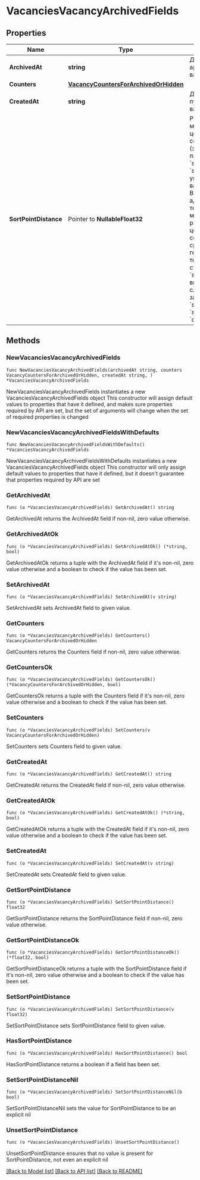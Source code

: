 # VacanciesVacancyArchivedFields

## Properties

Name | Type | Description | Notes
------------ | ------------- | ------------- | -------------
**ArchivedAt** | **string** | Дата и время архивации вакансии | 
**Counters** | [**VacancyCountersForArchivedOrHidden**](VacancyCountersForArchivedOrHidden.md) |  | 
**CreatedAt** | **string** | Дата и время публикации вакансии | 
**SortPointDistance** | Pointer to **NullableFloat32** | Расстояние в метрах между центром сортировки (заданной параметрами &#x60;sort_point_lat&#x60;, &#x60;sort_point_lng&#x60;) и указанным в вакансии адресом. В случае, если в адресе указаны только станции метро, выдается расстояние между центром сортировки и средней геометрической точкой указанных станций.  Значение &#x60;sort_point_distance&#x60; выдается только в случае, если заданы параметры &#x60;sort_point_lat&#x60;, &#x60;sort_point_lng&#x60;, &#x60;order_by&#x3D;distance&#x60;  | [optional] 

## Methods

### NewVacanciesVacancyArchivedFields

`func NewVacanciesVacancyArchivedFields(archivedAt string, counters VacancyCountersForArchivedOrHidden, createdAt string, ) *VacanciesVacancyArchivedFields`

NewVacanciesVacancyArchivedFields instantiates a new VacanciesVacancyArchivedFields object
This constructor will assign default values to properties that have it defined,
and makes sure properties required by API are set, but the set of arguments
will change when the set of required properties is changed

### NewVacanciesVacancyArchivedFieldsWithDefaults

`func NewVacanciesVacancyArchivedFieldsWithDefaults() *VacanciesVacancyArchivedFields`

NewVacanciesVacancyArchivedFieldsWithDefaults instantiates a new VacanciesVacancyArchivedFields object
This constructor will only assign default values to properties that have it defined,
but it doesn't guarantee that properties required by API are set

### GetArchivedAt

`func (o *VacanciesVacancyArchivedFields) GetArchivedAt() string`

GetArchivedAt returns the ArchivedAt field if non-nil, zero value otherwise.

### GetArchivedAtOk

`func (o *VacanciesVacancyArchivedFields) GetArchivedAtOk() (*string, bool)`

GetArchivedAtOk returns a tuple with the ArchivedAt field if it's non-nil, zero value otherwise
and a boolean to check if the value has been set.

### SetArchivedAt

`func (o *VacanciesVacancyArchivedFields) SetArchivedAt(v string)`

SetArchivedAt sets ArchivedAt field to given value.


### GetCounters

`func (o *VacanciesVacancyArchivedFields) GetCounters() VacancyCountersForArchivedOrHidden`

GetCounters returns the Counters field if non-nil, zero value otherwise.

### GetCountersOk

`func (o *VacanciesVacancyArchivedFields) GetCountersOk() (*VacancyCountersForArchivedOrHidden, bool)`

GetCountersOk returns a tuple with the Counters field if it's non-nil, zero value otherwise
and a boolean to check if the value has been set.

### SetCounters

`func (o *VacanciesVacancyArchivedFields) SetCounters(v VacancyCountersForArchivedOrHidden)`

SetCounters sets Counters field to given value.


### GetCreatedAt

`func (o *VacanciesVacancyArchivedFields) GetCreatedAt() string`

GetCreatedAt returns the CreatedAt field if non-nil, zero value otherwise.

### GetCreatedAtOk

`func (o *VacanciesVacancyArchivedFields) GetCreatedAtOk() (*string, bool)`

GetCreatedAtOk returns a tuple with the CreatedAt field if it's non-nil, zero value otherwise
and a boolean to check if the value has been set.

### SetCreatedAt

`func (o *VacanciesVacancyArchivedFields) SetCreatedAt(v string)`

SetCreatedAt sets CreatedAt field to given value.


### GetSortPointDistance

`func (o *VacanciesVacancyArchivedFields) GetSortPointDistance() float32`

GetSortPointDistance returns the SortPointDistance field if non-nil, zero value otherwise.

### GetSortPointDistanceOk

`func (o *VacanciesVacancyArchivedFields) GetSortPointDistanceOk() (*float32, bool)`

GetSortPointDistanceOk returns a tuple with the SortPointDistance field if it's non-nil, zero value otherwise
and a boolean to check if the value has been set.

### SetSortPointDistance

`func (o *VacanciesVacancyArchivedFields) SetSortPointDistance(v float32)`

SetSortPointDistance sets SortPointDistance field to given value.

### HasSortPointDistance

`func (o *VacanciesVacancyArchivedFields) HasSortPointDistance() bool`

HasSortPointDistance returns a boolean if a field has been set.

### SetSortPointDistanceNil

`func (o *VacanciesVacancyArchivedFields) SetSortPointDistanceNil(b bool)`

 SetSortPointDistanceNil sets the value for SortPointDistance to be an explicit nil

### UnsetSortPointDistance
`func (o *VacanciesVacancyArchivedFields) UnsetSortPointDistance()`

UnsetSortPointDistance ensures that no value is present for SortPointDistance, not even an explicit nil

[[Back to Model list]](../README.md#documentation-for-models) [[Back to API list]](../README.md#documentation-for-api-endpoints) [[Back to README]](../README.md)


